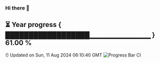 ### Hi there 👋
⏳ Year progress { ██████████████████▁▁▁▁▁▁▁▁▁▁▁▁ } 61.00 %
---
⏰ Updated on Sun, 11 Aug 2024 06:10:40 GMT
![Progress Bar CI](https://github.com/Moyi321/Moyi321/workflows/Progress%20Bar%20CI/badge.svg)
